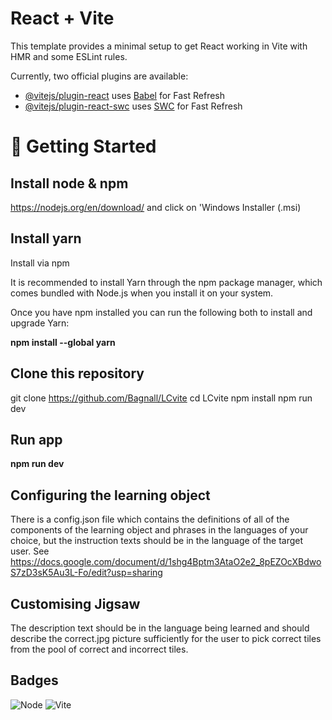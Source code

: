 # React + Vite

This template provides a minimal setup to get React working in Vite with HMR and some ESLint rules.

Currently, two official plugins are available:

- [@vitejs/plugin-react](https://github.com/vitejs/vite-plugin-react/blob/main/packages/plugin-react/README.md) uses [Babel](https://babeljs.io/) for Fast Refresh
- [@vitejs/plugin-react-swc](https://github.com/vitejs/vite-plugin-react-swc) uses [SWC](https://swc.rs/) for Fast Refresh

# 🚀 Getting Started

## Install node & npm

https://nodejs.org/en/download/ and click on 'Windows Installer (.msi)

## Install yarn

Install via npm

It is recommended to install Yarn through the npm package manager, which comes bundled with Node.js when you install it on your system.

Once you have npm installed you can run the following both to install and upgrade Yarn:

**npm install --global yarn**

## Clone this repository

git clone https://github.com/Bagnall/LCvite
cd LCvite
npm install
npm run dev

## Run app

**npm run dev**

## Configuring the learning object

There is a config.json file which contains the definitions of all of the components of the learning object and phrases in the languages of your choice, but the instruction texts should be in the language of the target user. See https://docs.google.com/document/d/1shg4Bptm3AtaO2e2_8pEZOcXBdwoS7zD3sK5Au3L-Fo/edit?usp=sharing

## Customising Jigsaw

The description text should be in the language being learned and should describe the correct.jpg picture sufficiently for the user to pick correct tiles from the pool of correct and incorrect tiles.

## Badges

![Node](https://img.shields.io/badge/node-18.x-brightgreen)
![Vite](https://img.shields.io/badge/built%20with-vite-646cff.svg?logo=vite)

